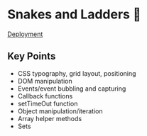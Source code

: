# Snakes and Ladders 🐍 

[Deployment](https://anabrd.github.io/snakes-and-ladders/index.html)

## Key Points
- CSS typography, grid layout, positioning
- DOM manipulation
- Events/event bubbling and capturing
- Callback functions
- setTimeOut function
- Object manipulation/iteration
- Array helper methods
- Sets